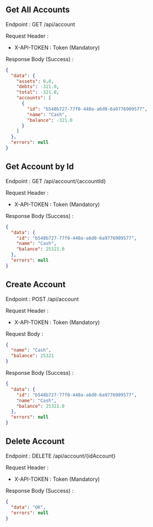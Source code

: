 ## Get All Accounts

Endpoint : GET /api/account

Request Header :

- X-API-TOKEN : Token (Mandatory)

Response Body (Success) :

```json
{
  "data": {
    "assets": 0.0,
    "debts": -321.0,
    "total": -321.0,
    "accounts": [
      {
        "id": "b548b727-77f0-440a-a6d0-6a9776909577",
        "name": "Cash",
        "balance": -321.0
      }
    ]
  },
  "errors": null
}
```

## Get Account by Id

Endpoint : GET /api/account/{accountId}

Request Header :

- X-API-TOKEN : Token (Mandatory)

Response Body (Success) :

```json
{
  "data": {
    "id": "b548b727-77f0-440a-a6d0-6a9776909577",
    "name": "Cash",
    "balance": 25321.0
  },
  "errors": null
}
```

## Create Account

Endpoint : POST /api/account

Request Header :

- X-API-TOKEN : Token (Mandatory)

Request Body :

```json
{
  "name": "Cash",
  "balance": 25321
}
```

Response Body (Success) :

```json
{
  "data": {
    "id": "b548b727-77f0-440a-a6d0-6a9776909577",
    "name": "Cash",
    "balance": 25321.0
  },
  "errors": null
}
```

## Delete Account

Endpoint : DELETE /api/account/{idAccount}

Request Header :

- X-API-TOKEN : Token (Mandatory)

Response Body (Success) :

```json
{
  "data": "OK",
  "errors": null
}
```
